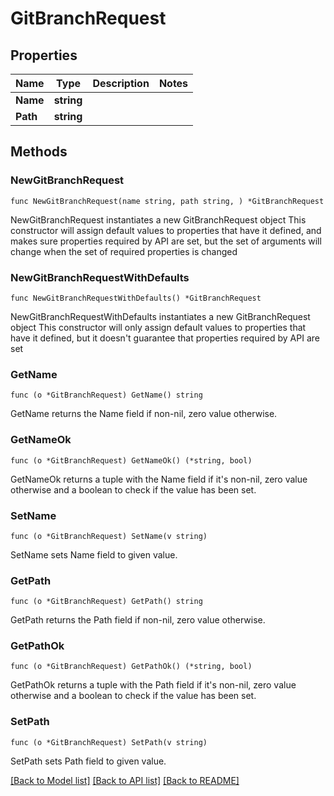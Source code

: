 # GitBranchRequest

## Properties

Name | Type | Description | Notes
------------ | ------------- | ------------- | -------------
**Name** | **string** |  | 
**Path** | **string** |  | 

## Methods

### NewGitBranchRequest

`func NewGitBranchRequest(name string, path string, ) *GitBranchRequest`

NewGitBranchRequest instantiates a new GitBranchRequest object
This constructor will assign default values to properties that have it defined,
and makes sure properties required by API are set, but the set of arguments
will change when the set of required properties is changed

### NewGitBranchRequestWithDefaults

`func NewGitBranchRequestWithDefaults() *GitBranchRequest`

NewGitBranchRequestWithDefaults instantiates a new GitBranchRequest object
This constructor will only assign default values to properties that have it defined,
but it doesn't guarantee that properties required by API are set

### GetName

`func (o *GitBranchRequest) GetName() string`

GetName returns the Name field if non-nil, zero value otherwise.

### GetNameOk

`func (o *GitBranchRequest) GetNameOk() (*string, bool)`

GetNameOk returns a tuple with the Name field if it's non-nil, zero value otherwise
and a boolean to check if the value has been set.

### SetName

`func (o *GitBranchRequest) SetName(v string)`

SetName sets Name field to given value.


### GetPath

`func (o *GitBranchRequest) GetPath() string`

GetPath returns the Path field if non-nil, zero value otherwise.

### GetPathOk

`func (o *GitBranchRequest) GetPathOk() (*string, bool)`

GetPathOk returns a tuple with the Path field if it's non-nil, zero value otherwise
and a boolean to check if the value has been set.

### SetPath

`func (o *GitBranchRequest) SetPath(v string)`

SetPath sets Path field to given value.



[[Back to Model list]](../README.md#documentation-for-models) [[Back to API list]](../README.md#documentation-for-api-endpoints) [[Back to README]](../README.md)



